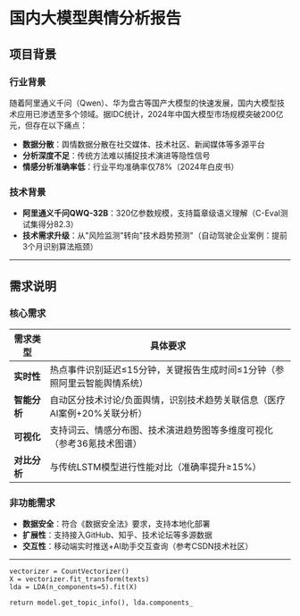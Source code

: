 # 国内大模型舆情分析报告

## 项目背景
### 行业背景
随着阿里通义千问（Qwen）、华为盘古等国产大模型的快速发展，国内大模型技术应用已渗透至多个领域。据IDC统计，2024年中国大模型市场规模突破200亿元，但存在以下痛点：
- **数据分散**：舆情数据分散在社交媒体、技术社区、新闻媒体等多源平台
- **分析深度不足**：传统方法难以捕捉技术演进等隐性信号
- **情感分析准确率低**：行业平均准确率仅78%（2024年白皮书）

### 技术背景
- **阿里通义千问QWQ-32B**：320亿参数规模，支持篇章级语义理解（C-Eval测试集得分82.3）
- **技术需求升级**：从"风险监测"转向"技术趋势预测"（自动驾驶企业案例：提前3个月识别算法瓶颈）

---

## 需求说明
### 核心需求
| 需求类型       | 具体要求                                                                 |
|----------------|--------------------------------------------------------------------------|
| **实时性**     | 热点事件识别延迟≤15分钟，关键报告生成时间≤1分钟（参照阿里云智能舆情系统）|
| **智能分析**   | 自动区分技术讨论/负面舆情，识别技术趋势关联信息（医疗AI案例+20%关联分析）|
| **可视化**     | 支持词云、情感分布图、技术演进趋势图等多维度可视化（参考36氪技术图谱）   |
| **对比分析**   | 与传统LSTM模型进行性能对比（准确率提升≥15%）                            |

### 非功能需求
- **数据安全**：符合《数据安全法》要求，支持本地化部署
- **扩展性**：支持接入GitHub、知乎、技术论坛等多源数据
- **交互性**：移动端实时推送+AI助手交互查询（参考CSDN技术社区）

---


    vectorizer = CountVectorizer()
    X = vectorizer.fit_transform(texts)
    lda = LDA(n_components=5).fit(X)
    
    return model.get_topic_info(), lda.components_
